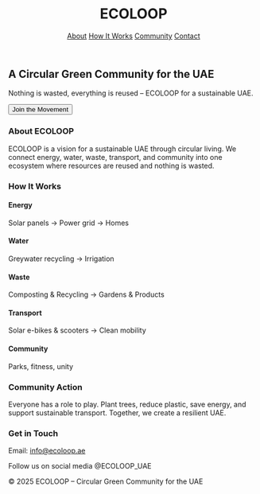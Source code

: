 <!DOCTYPE html>
<html lang="en">
<head>
  <meta charset="UTF-8">
  <meta name="viewport" content="width=device-width, initial-scale=1.0">
  <title>ECOLOOP – A Circular Green Community for the UAE</title>
  <script src="https://cdn.tailwindcss.com"></script>
</head>
<body class="bg-white text-gray-800 font-sans">
  <!-- Header -->
  <header class="bg-gradient-to-r from-green-600 via-blue-600 to-emerald-600 text-white p-6 shadow-lg">
    <div class="max-w-7xl mx-auto flex justify-between items-center">
      <h1 class="text-2xl font-bold">ECOLOOP</h1>
      <nav class="space-x-6 hidden md:flex">
        <a href="#about" class="hover:underline">About</a>
        <a href="#how" class="hover:underline">How It Works</a>
        <a href="#community" class="hover:underline">Community</a>
        <a href="#contact" class="hover:underline">Contact</a>
      </nav>
    </div>
  </header>

  <!-- Hero Section -->
<section class="bg-gray-100 text-center py-16 px-4" style="background-image: url('images/hero.jpg'); background-size: cover; background-position: center;">
  <section class="bg-gray-100 text-center py-16 px-4">
    <h2 class="text-4xl font-bold text-green-700">A Circular Green Community for the UAE</h2>
    <p class="mt-4 text-lg">Nothing is wasted, everything is reused – ECOLOOP for a sustainable UAE.</p>
    <button class="mt-6 px-6 py-3 bg-green-600 text-white rounded-full shadow hover:bg-green-700">Join the Movement</button>
  </section>

  <!-- About Section -->
  <section id="about" class="max-w-6xl mx-auto py-16 px-4">
    <h3 class="text-3xl font-semibold text-center mb-6">About ECOLOOP</h3>
    <p class="text-center max-w-3xl mx-auto text-lg">ECOLOOP is a vision for a sustainable UAE through circular living. We connect energy, water, waste, transport, and community into one ecosystem where resources are reused and nothing is wasted.</p>
  </section>

  <!-- How It Works -->
  <section id="how" class="bg-gray-50 py-16 px-4">
    <h3 class="text-3xl font-semibold text-center mb-10">How It Works</h3>
    <div class="grid md:grid-cols-5 gap-6 max-w-7xl mx-auto text-center">
      <div class="p-6 bg-white shadow rounded-xl">
        <h4 class="font-bold text-green-600">Energy</h4>
        <p class="mt-2">Solar panels → Power grid → Homes</p>
      </div>
      <div class="p-6 bg-white shadow rounded-xl">
        <h4 class="font-bold text-blue-600">Water</h4>
        <p class="mt-2">Greywater recycling → Irrigation</p>
      </div>
      <div class="p-6 bg-white shadow rounded-xl">
        <h4 class="font-bold text-emerald-600">Waste</h4>
        <p class="mt-2">Composting & Recycling → Gardens & Products</p>
      </div>
      <div class="p-6 bg-white shadow rounded-xl">
        <h4 class="font-bold text-yellow-600">Transport</h4>
        <p class="mt-2">Solar e-bikes & scooters → Clean mobility</p>
      </div>
      <div class="p-6 bg-white shadow rounded-xl">
        <h4 class="font-bold text-red-600">Community</h4>
        <p class="mt-2">Parks, fitness, unity</p>
      </div>
    </div>
  </section>

  <!-- Community Action -->
  <section id="community" class="max-w-6xl mx-auto py-16 px-4">
    <h3 class="text-3xl font-semibold text-center mb-6">Community Action</h3>
    <p class="text-center max-w-3xl mx-auto text-lg">Everyone has a role to play. Plant trees, reduce plastic, save energy, and support sustainable transport. Together, we create a resilient UAE.</p>
  </section>

  <!-- Contact -->
  <section id="contact" class="bg-green-700 text-white py-16 px-4 text-center">
    <h3 class="text-3xl font-semibold mb-6">Get in Touch</h3>
    <p>Email: <a href="mailto:info@ecoloop.ae" class="underline">info@ecoloop.ae</a></p>
    <p class="mt-2">Follow us on social media @ECOLOOP_UAE</p>
  </section>

  <!-- Footer -->
  <footer class="bg-gray-900 text-gray-300 text-center p-6">
    <p>© 2025 ECOLOOP – Circular Green Community for the UAE</p>
  </footer>
</body>
</html>
